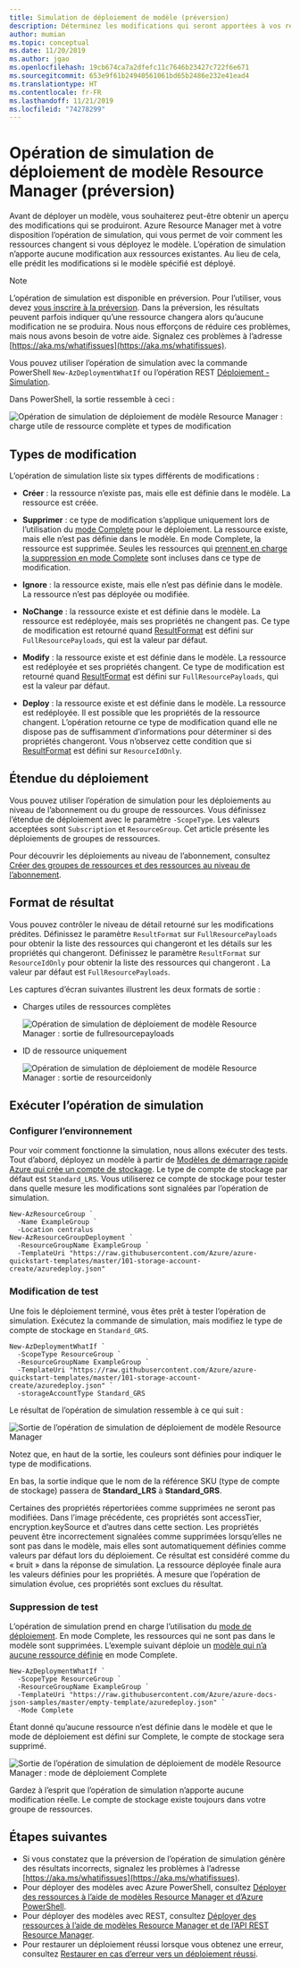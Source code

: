 ```yaml
---
title: Simulation de déploiement de modèle (préversion)
description: Déterminez les modifications qui seront apportées à vos ressources avant de déployer un modèle Azure Resource Manager.
author: mumian
ms.topic: conceptual
ms.date: 11/20/2019
ms.author: jgao
ms.openlocfilehash: 19cb674ca7a2dfefc11c7646b23427c722f6e671
ms.sourcegitcommit: 653e9f61b24940561061bd65b2486e232e41ead4
ms.translationtype: HT
ms.contentlocale: fr-FR
ms.lasthandoff: 11/21/2019
ms.locfileid: "74278299"
---
```

# <a name="resource-manager-template-deployment-what-if-operation-preview"></a>Opération de simulation de déploiement de modèle Resource Manager (préversion)

Avant de déployer un modèle, vous souhaiterez peut-être obtenir un aperçu des modifications qui se produiront. Azure Resource Manager met à votre disposition l’opération de simulation, qui vous permet de voir comment les ressources changent si vous déployez le modèle. L’opération de simulation n’apporte aucune modification aux ressources existantes. Au lieu de cela, elle prédit les modifications si le modèle spécifié est déployé.

> [!NOTE]
> L’opération de simulation est disponible en préversion. Pour l’utiliser, vous devez [vous inscrire à la préversion](https://aka.ms/armtemplatepreviews). Dans la préversion, les résultats peuvent parfois indiquer qu’une ressource changera alors qu’aucune modification ne se produira. Nous nous efforçons de réduire ces problèmes, mais nous avons besoin de votre aide. Signalez ces problèmes à l’adresse [https://aka.ms/whatifissues](https://aka.ms/whatifissues).

Vous pouvez utiliser l’opération de simulation avec la commande PowerShell `New-AzDeploymentWhatIf` ou l’opération REST [Déploiement - Simulation](/rest/api/resources/deployments/whatif).

Dans PowerShell, la sortie ressemble à ceci :

![Opération de simulation de déploiement de modèle Resource Manager : charge utile de ressource complète et types de modification](./media/template-deploy-what-if/resource-manager-deployment-whatif-change-types.png)

## <a name="change-types"></a>Types de modification

L’opération de simulation liste six types différents de modifications :

- **Créer** : la ressource n’existe pas, mais elle est définie dans le modèle. La ressource est créée.

- **Supprimer** : ce type de modification s’applique uniquement lors de l’utilisation du [mode Complete](deployment-modes.md) pour le déploiement. La ressource existe, mais elle n’est pas définie dans le modèle. En mode Complete, la ressource est supprimée. Seules les ressources qui [prennent en charge la suppression en mode Complete](complete-mode-deletion.md) sont incluses dans ce type de modification.

- **Ignore** : la ressource existe, mais elle n’est pas définie dans le modèle. La ressource n’est pas déployée ou modifiée.

- **NoChange** : la ressource existe et est définie dans le modèle. La ressource est redéployée, mais ses propriétés ne changent pas. Ce type de modification est retourné quand [ResultFormat](#result-format) est défini sur `FullResourcePayloads`, qui est la valeur par défaut.

- **Modify** : la ressource existe et est définie dans le modèle. La ressource est redéployée et ses propriétés changent. Ce type de modification est retourné quand [ResultFormat](#result-format) est défini sur `FullResourcePayloads`, qui est la valeur par défaut.

- **Deploy** : la ressource existe et est définie dans le modèle. La ressource est redéployée. Il est possible que les propriétés de la ressource changent. L’opération retourne ce type de modification quand elle ne dispose pas de suffisamment d’informations pour déterminer si des propriétés changeront. Vous n’observez cette condition que si [ResultFormat](#result-format) est défini sur `ResourceIdOnly`.

## <a name="deployment-scope"></a>Étendue du déploiement

Vous pouvez utiliser l’opération de simulation pour les déploiements au niveau de l’abonnement ou du groupe de ressources. Vous définissez l’étendue de déploiement avec le paramètre `-ScopeType`. Les valeurs acceptées sont `Subscription` et `ResourceGroup`. Cet article présente les déploiements de groupes de ressources.

Pour découvrir les déploiements au niveau de l’abonnement, consultez [Créer des groupes de ressources et des ressources au niveau de l’abonnement](deploy-to-subscription.md#).

## <a name="result-format"></a>Format de résultat

Vous pouvez contrôler le niveau de détail retourné sur les modifications prédites. Définissez le paramètre `ResultFormat` sur `FullResourcePayloads` pour obtenir la liste des ressources qui changeront et les détails sur les propriétés qui changeront. Définissez le paramètre `ResultFormat` sur `ResourceIdOnly` pour obtenir la liste des ressources qui changeront . La valeur par défaut est `FullResourcePayloads`.  

Les captures d’écran suivantes illustrent les deux formats de sortie :

- Charges utiles de ressources complètes

    ![Opération de simulation de déploiement de modèle Resource Manager : sortie de fullresourcepayloads](./media/template-deploy-what-if/resource-manager-deployment-whatif-output-fullresourcepayload.png)

- ID de ressource uniquement

    ![Opération de simulation de déploiement de modèle Resource Manager : sortie de resourceidonly](./media/template-deploy-what-if/resource-manager-deployment-whatif-output-resourceidonly.png)

## <a name="run-what-if-operation"></a>Exécuter l’opération de simulation

### <a name="set-up-environment"></a>Configurer l’environnement

Pour voir comment fonctionne la simulation, nous allons exécuter des tests. Tout d’abord, déployez un modèle à partir de [Modèles de démarrage rapide Azure qui crée un compte de stockage](https://github.com/Azure/azure-quickstart-templates/blob/master/101-storage-account-create/azuredeploy.json). Le type de compte de stockage par défaut est `Standard_LRS`. Vous utiliserez ce compte de stockage pour tester dans quelle mesure les modifications sont signalées par l’opération de simulation.

```azurepowershell-interactive
New-AzResourceGroup `
  -Name ExampleGroup `
  -Location centralus
New-AzResourceGroupDeployment `
  -ResourceGroupName ExampleGroup `
  -TemplateUri "https://raw.githubusercontent.com/Azure/azure-quickstart-templates/master/101-storage-account-create/azuredeploy.json"
```

### <a name="test-modification"></a>Modification de test

Une fois le déploiement terminé, vous êtes prêt à tester l’opération de simulation. Exécutez la commande de simulation, mais modifiez le type de compte de stockage en `Standard_GRS`.

```azurepowershell-interactive
New-AzDeploymentWhatIf `
  -ScopeType ResourceGroup `
  -ResourceGroupName ExampleGroup `
  -TemplateUri "https://raw.githubusercontent.com/Azure/azure-quickstart-templates/master/101-storage-account-create/azuredeploy.json" `
  -storageAccountType Standard_GRS
```

Le résultat de l’opération de simulation ressemble à ce qui suit :

![Sortie de l’opération de simulation de déploiement de modèle Resource Manager](./media/template-deploy-what-if/resource-manager-deployment-whatif-output.png)

Notez que, en haut de la sortie, les couleurs sont définies pour indiquer le type de modifications.

En bas, la sortie indique que le nom de la référence SKU (type de compte de stockage) passera de **Standard_LRS** à **Standard_GRS**.

Certaines des propriétés répertoriées comme supprimées ne seront pas modifiées. Dans l’image précédente, ces propriétés sont accessTier, encryption.keySource et d’autres dans cette section. Les propriétés peuvent être incorrectement signalées comme supprimées lorsqu’elles ne sont pas dans le modèle, mais elles sont automatiquement définies comme valeurs par défaut lors du déploiement. Ce résultat est considéré comme du « bruit » dans la réponse de simulation. La ressource déployée finale aura les valeurs définies pour les propriétés. À mesure que l’opération de simulation évolue, ces propriétés sont exclues du résultat.

### <a name="test-deletion"></a>Suppression de test

L’opération de simulation prend en charge l’utilisation du [mode de déploiement](deployment-modes.md). En mode Complete, les ressources qui ne sont pas dans le modèle sont supprimées. L’exemple suivant déploie un [modèle qui n’a aucune ressource définie](https://github.com/Azure/azure-docs-json-samples/blob/master/empty-template/azuredeploy.json) en mode Complete.

```azurepowershell-interactive
New-AzDeploymentWhatIf `
  -ScopeType ResourceGroup `
  -ResourceGroupName ExampleGroup `
  -TemplateUri "https://raw.githubusercontent.com/Azure/azure-docs-json-samples/master/empty-template/azuredeploy.json" `
  -Mode Complete
```

Étant donné qu’aucune ressource n’est définie dans le modèle et que le mode de déploiement est défini sur Complete, le compte de stockage sera supprimé.

![Sortie de l’opération de simulation de déploiement de modèle Resource Manager : mode de déploiement Complete](./media/template-deploy-what-if/resource-manager-deployment-whatif-output-mode-complete.png)

Gardez à l’esprit que l’opération de simulation n’apporte aucune modification réelle. Le compte de stockage existe toujours dans votre groupe de ressources.

## <a name="next-steps"></a>Étapes suivantes

- Si vous constatez que la préversion de l’opération de simulation génère des résultats incorrects, signalez les problèmes à l’adresse [https://aka.ms/whatifissues](https://aka.ms/whatifissues).
- Pour déployer des modèles avec Azure PowerShell, consultez [Déployer des ressources à l’aide de modèles Resource Manager et d’Azure PowerShell](resource-group-template-deploy.md).
- Pour déployer des modèles avec REST, consultez [Déployer des ressources à l’aide de modèles Resource Manager et de l’API REST Resource Manager](resource-group-template-deploy-rest.md).
- Pour restaurer un déploiement réussi lorsque vous obtenez une erreur, consultez [Restaurer en cas d’erreur vers un déploiement réussi](rollback-on-error.md).
